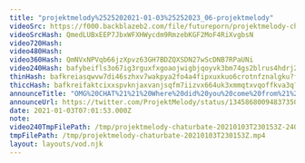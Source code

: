 ```yaml
---
title: "projektmelody%2525202021-01-03%25252023_06-projektmelody"
videoSrc: https://f000.backblazeb2.com/file/futureporn/projektmelody-chaturbate-2021-01-03.mp4
videoSrcHash: QmedLUBxEEP7JbxWFXHWycdm9RmzebKGF2MoF4RiXvgbsN
video720Hash: 
video480Hash: 
video360Hash: QmNVxNPVqb66jzXpvz63GH7BDZQXSDN27wScDNB7RPaUNi
video240Hash: bafybeifls3o67ig3rguxfxgoaojwigbjqoyvk3bm74gs2blrus4hdrj2ne?filename=projektmelody-chaturbate-20210103T230153Z-240p.mp4
thinHash: bafkreiasqwvw7di46szhxv7wakpya2fo4a4fipxuxkuo6crotnfznalgku?filename=20210103T230153Z_thin.jpg
thiccHash: bafkreifaktcixxspvknjaxvanjsqfm7iizvx664uk3xmmqtxvqoffkva3q?filename=20210103T230153Z_thicc.jpg
announceTitle: "OMG%20CHAT%21%21%20Where%20did%20you%20come%20from%21%20That%20was%20totally%20unexpected%20XD%20%20But%2C%20since%20you%27re%20here...%20why%20not%20join%20me%20on%20CB%3F"
announceUrl: https://twitter.com/ProjektMelody/status/1345868009483735042
date: 2021-01-03T07:01:53.000Z
note: 
video240TmpFilePath: /tmp/projektmelody-chaturbate-20210103T230153Z-240p.mp4
tmpFilePath: /tmp/projektmelody-chaturbate-20210103T230153Z.mp4
layout: layouts/vod.njk
---
```

